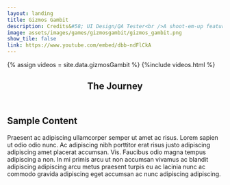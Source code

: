 ```yaml
---
layout: landing
title: Gizmos Gambit
description: Credits&#58; UI Design/QA Tester<br />A shoot-em-up featuring a cat named Gizmo with 9 lives. Use your past lives as shields and make it to the end!<br />This game served as the 2022 GameDev.tv submission with the theme "Death is only the beginning."
image: assets/images/games/gizmosgambit/gizmos_gambit.png
show_tile: false
link: https://www.youtube.com/embed/dbb-ndFlCkA
---
```

{% assign videos = site.data.gizmosGambit %}
{%include videos.html %}

<!-- One -->
<section id="one">
	<div class="inner">
		<header class="major">
			<h1>The Journey</h1>
		</header>

<h2 id="content">Sample Content</h2>
<p>Praesent ac adipiscing ullamcorper semper ut amet ac risus. Lorem sapien ut odio odio nunc. Ac adipiscing nibh porttitor erat risus justo adipiscing adipiscing amet placerat accumsan. Vis. Faucibus odio magna tempus adipiscing a non. In mi primis arcu ut non accumsan vivamus ac blandit adipiscing adipiscing arcu metus praesent turpis eu ac lacinia nunc ac commodo gravida adipiscing eget accumsan ac nunc adipiscing adipiscing.</p>
<div class="row">
